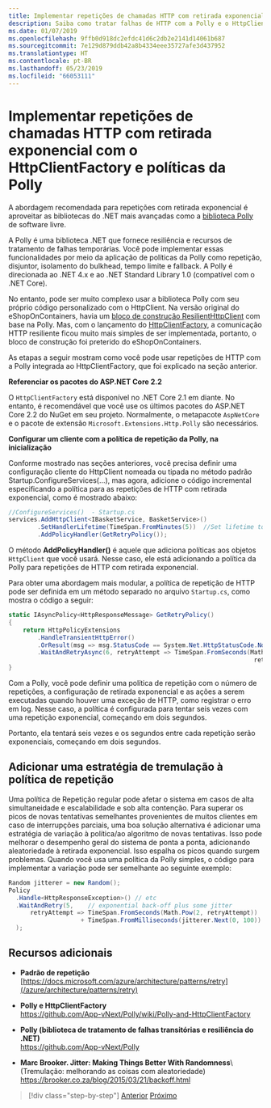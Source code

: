 ```yaml
---
title: Implementar repetições de chamadas HTTP com retirada exponencial com a Polly
description: Saiba como tratar falhas de HTTP com a Polly e o HttpClientFactory.
ms.date: 01/07/2019
ms.openlocfilehash: 9ffb0d918dc2efdc41d6c2db2e2141d14061b687
ms.sourcegitcommit: 7e129d879ddb42a8b4334eee35727afe3d437952
ms.translationtype: HT
ms.contentlocale: pt-BR
ms.lasthandoff: 05/23/2019
ms.locfileid: "66053111"
---
```

# <a name="implement-http-call-retries-with-exponential-backoff-with-httpclientfactory-and-polly-policies"></a>Implementar repetições de chamadas HTTP com retirada exponencial com o HttpClientFactory e políticas da Polly

A abordagem recomendada para repetições com retirada exponencial é aproveitar as bibliotecas do .NET mais avançadas como a [biblioteca Polly](https://github.com/App-vNext/Polly) de software livre.

A Polly é uma biblioteca .NET que fornece resiliência e recursos de tratamento de falhas temporárias. Você pode implementar essas funcionalidades por meio da aplicação de políticas da Polly como repetição, disjuntor, isolamento do bulkhead, tempo limite e fallback. A Polly é direcionada ao .NET 4.x e ao .NET Standard Library 1.0 (compatível com o .NET Core).

No entanto, pode ser muito complexo usar a biblioteca Polly com seu próprio código personalizado com o HttpClient. Na versão original do eShopOnContainers, havia um [bloco de construção ResilientHttpClient](https://github.com/dotnet-architecture/eShopOnContainers/commit/0c317d56f3c8937f6823cf1b45f5683397274815#diff-e6532e623eb606a0f8568663403e3a10) com base na Polly. Mas, com o lançamento do [HttpClientFactory](use-httpclientfactory-to-implement-resilient-http-requests.md), a comunicação HTTP resiliente ficou muito mais simples de ser implementada, portanto, o bloco de construção foi preterido do eShopOnContainers. 

As etapas a seguir mostram como você pode usar repetições de HTTP com a Polly integrada ao HttpClientFactory, que foi explicado na seção anterior.

**Referenciar os pacotes do ASP.NET Core 2.2**

O `HttpClientFactory` está disponível no .NET Core 2.1 em diante. No entanto, é recomendável que você use os últimos pacotes do ASP.NET Core 2.2 do NuGet em seu projeto. Normalmente, o metapacote `AspNetCore` e o pacote de extensão `Microsoft.Extensions.Http.Polly` são necessários.

**Configurar um cliente com a política de repetição da Polly, na inicialização**

Conforme mostrado nas seções anteriores, você precisa definir uma configuração cliente do HttpClient nomeada ou tipada no método padrão Startup.ConfigureServices(...), mas agora, adicione o código incremental especificando a política para as repetições de HTTP com retirada exponencial, como é mostrado abaixo:

```csharp
//ConfigureServices()  - Startup.cs
services.AddHttpClient<IBasketService, BasketService>()
        .SetHandlerLifetime(TimeSpan.FromMinutes(5))  //Set lifetime to five minutes
        .AddPolicyHandler(GetRetryPolicy());
```

O método **AddPolicyHandler()** é aquele que adiciona políticas aos objetos `HttpClient` que você usará. Nesse caso, ele está adicionando a política da Polly para repetições de HTTP com retirada exponencial.

Para obter uma abordagem mais modular, a política de repetição de HTTP pode ser definida em um método separado no arquivo `Startup.cs`, como mostra o código a seguir:

```csharp
static IAsyncPolicy<HttpResponseMessage> GetRetryPolicy()
{
    return HttpPolicyExtensions
        .HandleTransientHttpError()
        .OrResult(msg => msg.StatusCode == System.Net.HttpStatusCode.NotFound)
        .WaitAndRetryAsync(6, retryAttempt => TimeSpan.FromSeconds(Math.Pow(2,
                                                                    retryAttempt)));
}
```

Com a Polly, você pode definir uma política de repetição com o número de repetições, a configuração de retirada exponencial e as ações a serem executadas quando houver uma exceção de HTTP, como registrar o erro em log. Nesse caso, a política é configurada para tentar seis vezes com uma repetição exponencial, começando em dois segundos. 

Portanto, ela tentará seis vezes e os segundos entre cada repetição serão exponenciais, começando em dois segundos.

## <a name="add-a-jitter-strategy-to-the-retry-policy"></a>Adicionar uma estratégia de tremulação à política de repetição

Uma política de Repetição regular pode afetar o sistema em casos de alta simultaneidade e escalabilidade e sob alta contenção. Para superar os picos de novas tentativas semelhantes provenientes de muitos clientes em caso de interrupções parciais, uma boa solução alternativa é adicionar uma estratégia de variação à política/ao algoritmo de novas tentativas. Isso pode melhorar o desempenho geral do sistema de ponta a ponta, adicionando aleatoriedade à retirada exponencial. Isso espalha os picos quando surgem problemas. Quando você usa uma política da Polly simples, o código para implementar a variação pode ser semelhante ao seguinte exemplo:

```csharp
Random jitterer = new Random(); 
Policy
  .Handle<HttpResponseException>() // etc
  .WaitAndRetry(5,    // exponential back-off plus some jitter
      retryAttempt => TimeSpan.FromSeconds(Math.Pow(2, retryAttempt))  
                    + TimeSpan.FromMilliseconds(jitterer.Next(0, 100)) 
  );
```

## <a name="additional-resources"></a>Recursos adicionais

- **Padrão de repetição**\
  [https://docs.microsoft.com/azure/architecture/patterns/retry](/azure/architecture/patterns/retry)

- **Polly e HttpClientFactory**\
  <https://github.com/App-vNext/Polly/wiki/Polly-and-HttpClientFactory>

- **Polly (biblioteca de tratamento de falhas transitórias e resiliência do .NET)** \
  <https://github.com/App-vNext/Polly>

- **Marc Brooker. Jitter: Making Things Better With Randomness**\ (Tremulação: melhorando as coisas com aleatoriedade)
  <https://brooker.co.za/blog/2015/03/21/backoff.html>

>[!div class="step-by-step"]
>[Anterior](explore-custom-http-call-retries-exponential-backoff.md)
>[Próximo](implement-circuit-breaker-pattern.md)
